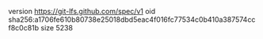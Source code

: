 version https://git-lfs.github.com/spec/v1
oid sha256:a1706fe610b80738e25018dbd5eac4f016fc77534c0b410a387574ccf8c0c81b
size 5238
